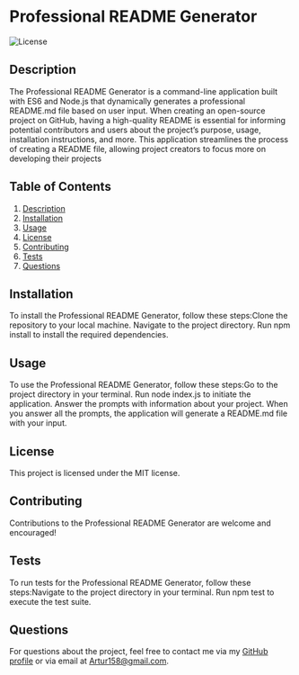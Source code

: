 
# Professional README Generator 

![License](https://img.shields.io/badge/license-MIT-blue.svg)

## Description
The Professional README Generator is a command-line application built with ES6 and Node.js that dynamically generates a professional README.md file based on user input. When creating an open-source project on GitHub, having a high-quality README is essential for informing potential contributors and users about the project’s purpose, usage, installation instructions, and more. This application streamlines the process of creating a README file, allowing project creators to focus more on developing their projects

## Table of Contents
1. [Description](#description)
2. [Installation](#installation)
3. [Usage](#usage)
4. [License](#license)
5. [Contributing](#contributing)
6. [Tests](#tests)
7. [Questions](#questions)

## Installation
To install the Professional README Generator, follow these steps:Clone the repository to your local machine. Navigate to the project directory. Run npm install to install the required dependencies.

## Usage
To use the Professional README Generator, follow these steps:Go to the project directory in your terminal. Run node index.js to initiate the application. Answer the prompts with information about your project. When you answer all the prompts, the application will generate a README.md file with your input.

## License
This project is licensed under the MIT license.

## Contributing
Contributions to the Professional README Generator are welcome and encouraged! 

## Tests
To run tests for the Professional README Generator, follow these steps:Navigate to the project directory in your terminal. Run npm test to execute the test suite.

## Questions
For questions about the project, feel free to contact me via my [GitHub profile](https://github.com/Artur158) or via email at Artur158@gmail.com.
